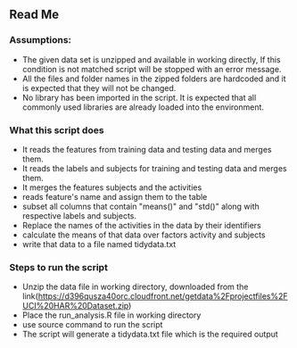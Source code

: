 ## Read Me

### Assumptions:

* The given data set is unzipped and available in working directly, If this condition is not matched script will be stopped with an error message.
* All the files and folder names in the zipped folders are hardcoded and it is expected that they will not be changed.
* No library has been imported in the script. It is expected that all commonly used libraries are already loaded into the environment.

### What this script does

* It reads the features from training data and testing data and merges them.
* It reads the labels and subjects for training and testing data and merges them.
* It merges the features subjects and the activities
* reads feature's name and assign them to the table
* subset all columns that contain "means()" and "std()" along with respective labels and subjects.
* Replace the names of the activities in the data by their identifiers
* calculate the means of that data over factors activity and subjects
* write that data to a file named tidydata.txt


### Steps to run the script

* Unzip the data file in working directory, downloaded from the link(https://d396qusza40orc.cloudfront.net/getdata%2Fprojectfiles%2FUCI%20HAR%20Dataset.zip)
* Place the run_analysis.R file in working directory
* use source command to run the script
* The script will generate a tidydata.txt file which is the required output